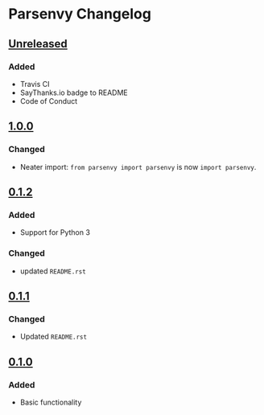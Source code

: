 # Parsenvy Changelog

## [Unreleased]

### Added
- Travis CI
- SayThanks.io badge to README
- Code of Conduct

## [1.0.0]

### Changed
- Neater import: `from parsenvy import parsenvy` is now `import parsenvy`.

## [0.1.2]

### Added
- Support for Python 3

### Changed
- updated `README.rst`

## [0.1.1]

### Changed
- Updated `README.rst`

## [0.1.0]

### Added
- Basic functionality

[Unreleased]: https://github.com/nkantar/Parsenvy/compare/1.0.0...HEAD
[1.0.0]: https://github.com/nkantar/Parsenvy/compare/0.1.2...1.0.0
[0.1.2]: https://github.com/nkantar/Parsenvy/compare/0.1.1...0.1.2
[0.1.1]: https://github.com/nkantar/Parsenvy/compare/0.1.0...0.1.1
[0.1.0]: https://github.com/nkantar/Parsenvy/commit/34a3ef490e0c2f3fdb03a471181d04e349118c86
